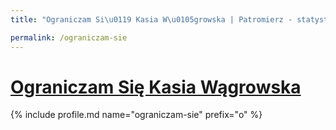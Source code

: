 ```yaml
---
title: "Ograniczam Si\u0119 Kasia W\u0105growska | Patromierz - statystyki Patronite.pl"

permalink: /ograniczam-sie
---
```


# [Ograniczam Się Kasia Wągrowska](https://patronite.pl/ograniczam-sie)

{% include profile.md name="ograniczam-sie" prefix="o" %}
